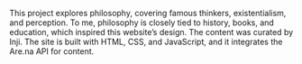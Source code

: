 This project explores philosophy, covering famous thinkers, existentialism, and perception. To me, philosophy is closely tied to history, books, and education, which inspired this website’s design. The content was curated by Inji. The site is built with HTML, CSS, and JavaScript, and it integrates the Are.na API for content.
